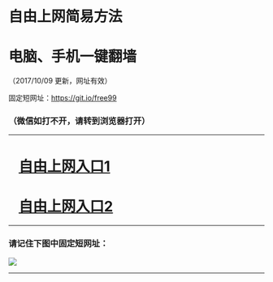 ﻿# 自由上网简易方法

# 电脑、手机一键翻墙

（2017/10/09 更新，网址有效）

固定短网址：https://git.io/free99

### （微信如打不开，请转到浏览器打开）


***





# &nbsp;&nbsp; <a href="http://ft496415178.fwq-tz-1001.info/fwqtz01.html?t=10090013777 " target="_blank">自由上网入口1</a>
# &nbsp;&nbsp; <a href="http://ft1964914592.fwq-tz-1002.info/fwqtz02.html?t=100900126932 " target="_blank">自由上网入口2</a>
***

### 请记住下图中固定短网址：

<img src="https://s3-us-west-2.amazonaws.com/fwq-1001/yjfq-20170905okok.png" /> 


***

